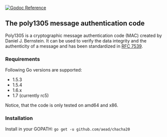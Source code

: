 [![Godoc Reference](https://godoc.org/github.com/aead/poly1305?status.svg)](https://godoc.org/github.com/aead/poly1305)

## The poly1305 message authentication code

Poly1305 is a cryptographic message authentication code (MAC) created by Daniel J. Bernstein. 
It can be used to verify the data integrity and the authenticity of a message and has been
standardized in [RFC 7539](https://tools.ietf.org/html/rfc7539 "RFC 7539").

### Requirements
Following Go versions are supported:
 - 1.5.3
 - 1.5.4
 - 1.6.x
 - 1.7 (currently rc5) 

Notice, that the code is only tested on amd64 and x86.

### Installation
Install in your GOPATH: `go get -u github.com/aead/chacha20`
